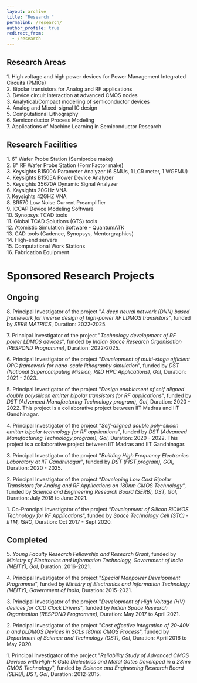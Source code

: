 ```yaml
---
layout: archive
title: "Research "
permalink: /research/
author_profile: true
redirect_from:
  - /research
---
```


## Research Areas

1\. High voltage and high power devices for Power Management Integrated Circuits (PMICs)  
2\. Bipolar transistors for Analog and RF applications  
3\. Device circuit interaction at advanced CMOS nodes  
3\. Analytical/Compact modelling of semiconductor devices  
4\. Analog and Mixed-signal IC design   
5\. Computational Lithography  
6\. Semiconductor Process Modeling  
7\. Applications of Machine Learning in Semiconductor Research  

## Research Facilities

1\. 6” Wafer Probe Station (Semiprobe make)  
2\. 8" RF Wafer Probe Station (FormFactor make)  
3\. Keysights B1500A Parameter Analyzer (6 SMUs, 1 LCR meter, 1 WGFMU)  
4\. Keysights B1505A Power Device Analyzer  
5\. Keysights 35670A Dynamic Signal Analyzer  
6\. Keysights 20GHz VNA  
7\. Keysights 42GHZ VNA  
8\. SR570 Low Noise Current Preamplifier  
9\. ICCAP Device Modeling Software  
10\. Synopsys TCAD tools  
11\. Global TCAD Solutions (GTS) tools  
12\. Atomistic Simulation Software - QuantumATK  
13\. CAD tools (Cadence, Synopsys, Mentorgraphics)  
14\. High-end servers  
15\. Computational Work Stations  
16\. Fabrication Equipment  

# Sponsored Research Projects

## Ongoing
8\. Principal Investigator of the project "*A deep neural network (DNN) based framework for inverse design of high-power RF LDMOS transistors*", funded by *SERB MATRICS*, Duration: 2022-2025.  

7\. Principal Investigator of the project "*Technology development of RF power LDMOS devices*", funded by *Indian Space Research Organisation (RESPOND Programme)*, Duration: 2022-2025.  

6\. Principal Investigator of the project "*Development of multi-stage efficient OPC framework for nano-scale lithography simulation*", funded by *DST (National Supercomputing Mission, R&D HPC Applications), GoI*, Duration: 2021 - 2023.  

5\. Principal Investigator of the project "*Design enablement of self aligned double polysilicon emitter bipolar transistors for RF applications*", funded by *DST (Advanced Manufacturing Technology program), GoI*, Duration: 2020 - 2022\. This project is a collaborative project between IIT Madras and IIT Gandhinagar.  

4\. Principal Investigator of the project "*Self-aligned double poly-silicon emitter bipolar technology for RF applications*", funded by *DST (Advanced Manufacturing Technology program), GoI*, Duration: 2020 - 2022\. This project is a collaborative project between IIT Madras and IIT Gandhinagar.  

3\. Principal Investigator of the project "*Building High Frequency Electronics Laboratory at IIT Gandhinagar*", funded by *DST (FIST program), GOI*, Duration: 2020 - 2025.  

2\. Principal Investigator of the project “*Developing Low Cost Bipolar Transistors for Analog and RF Applications on 180nm CMOS Technology*“, funded by *Science and Engineering Research Board (SERB), DST, GoI*, Duration: July 2018 to June 2021. 

1\. Co-Proncipal Investigator of the project “*Development of Silicon BiCMOS Technology for RF Applications*“, funded by *Space Technology Cell (STC) - IITM, ISRO*, Duration: Oct 2017 - Sept 2020.  

## Completed
5\. *Young Faculty Research Fellowship and Research Grant*, funded by *Ministry of Electronics and Information Technology, Government of India (MEITY), GoI*, Duration: 2016-2021.  

4\. Principal Investigator of the project "*Special Manpower Development Programme*", funded by *Ministry of Electronics and Information Technology (MEITY), Government of India*, Duration: 2015-2021.  

3\. Principal Investigator of the project "*Development  of  High Voltage (HV) devices for  CCD Clock Drivers*", funded by *Indian Space Research Organisation (RESPOND Programme)*, Duration: May 2017 to April 2021.  

2\. Principal Investigator of the project "*Cost effective  Integration  of 20-40V  n and pLDMOS  Devices  in  SCLs  180nm  CMOS  Process*", funded by *Department of Science and Technology (DST), GoI*, Duration: April 2016 to May 2020.  

1\. Principal Investigator of the project "*Reliability Study of Advanced CMOS Devices with High-K Gate Dielectrics and Metal Gates Developed in a 28nm CMOS Technology*", funded by *Science and Engineering Research Board (SERB), DST, GoI*, Duration: 2012-2015.  

   
